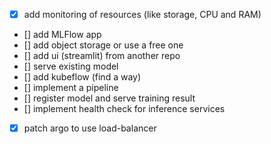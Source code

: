 - [x] add monitoring of resources (like storage, CPU and RAM)
- [] add MLFlow app
- [] add object storage or use a free one
- [] add ui (streamlit) from another repo
- [] serve existing model
- [] add kubeflow (find a way)
- [] implement a pipeline
- [] register model and serve training result
- [] implement health check for inference services
- [x] patch argo to use load-balancer